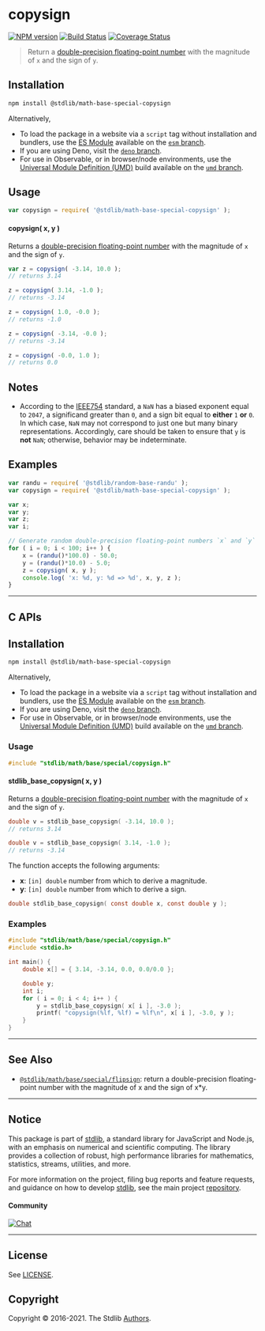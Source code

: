 <!--

@license Apache-2.0

Copyright (c) 2018 The Stdlib Authors.

Licensed under the Apache License, Version 2.0 (the "License");
you may not use this file except in compliance with the License.
You may obtain a copy of the License at

   http://www.apache.org/licenses/LICENSE-2.0

Unless required by applicable law or agreed to in writing, software
distributed under the License is distributed on an "AS IS" BASIS,
WITHOUT WARRANTIES OR CONDITIONS OF ANY KIND, either express or implied.
See the License for the specific language governing permissions and
limitations under the License.

-->

# copysign

[![NPM version][npm-image]][npm-url] [![Build Status][test-image]][test-url] [![Coverage Status][coverage-image]][coverage-url] <!-- [![dependencies][dependencies-image]][dependencies-url] -->

> Return a [double-precision floating-point number][ieee754] with the magnitude of `x` and the sign of `y`.

<section class="installation">

## Installation

```bash
npm install @stdlib/math-base-special-copysign
```

Alternatively,

-   To load the package in a website via a `script` tag without installation and bundlers, use the [ES Module][es-module] available on the [`esm` branch][esm-url].
-   If you are using Deno, visit the [`deno` branch][deno-url].
-   For use in Observable, or in browser/node environments, use the [Universal Module Definition (UMD)][umd] build available on the [`umd` branch][umd-url].

</section>

<section class="usage">

## Usage

```javascript
var copysign = require( '@stdlib/math-base-special-copysign' );
```

#### copysign( x, y )

Returns a [double-precision floating-point number][ieee754] with the magnitude of `x` and the sign of `y`.

```javascript
var z = copysign( -3.14, 10.0 );
// returns 3.14

z = copysign( 3.14, -1.0 );
// returns -3.14

z = copysign( 1.0, -0.0 );
// returns -1.0

z = copysign( -3.14, -0.0 );
// returns -3.14

z = copysign( -0.0, 1.0 );
// returns 0.0
```

</section>

<!-- /.usage -->

<section class="notes">

## Notes

-   According to the [IEEE754][ieee754] standard, a `NaN` has a biased exponent equal to `2047`, a significand greater than `0`, and a sign bit equal to **either** `1` **or** `0`. In which case, `NaN` may not correspond to just one but many binary representations. Accordingly, care should be taken to ensure that `y` is **not** `NaN`; otherwise, behavior may be indeterminate.

</section>

<!-- /.notes -->

<section class="examples">

## Examples

<!-- eslint no-undef: "error" -->

```javascript
var randu = require( '@stdlib/random-base-randu' );
var copysign = require( '@stdlib/math-base-special-copysign' );

var x;
var y;
var z;
var i;

// Generate random double-precision floating-point numbers `x` and `y` and copy the sign of `y` to `x`...
for ( i = 0; i < 100; i++ ) {
    x = (randu()*100.0) - 50.0;
    y = (randu()*10.0) - 5.0;
    z = copysign( x, y );
    console.log( 'x: %d, y: %d => %d', x, y, z );
}
```

</section>

<!-- /.examples -->

<!-- C interface documentation. -->

* * *

<section class="c">

## C APIs

<!-- Section to include introductory text. Make sure to keep an empty line after the intro `section` element and another before the `/section` close. -->

<section class="intro">

</section>

<!-- /.intro -->

<!-- C usage documentation. -->

<section class="installation">

## Installation

```bash
npm install @stdlib/math-base-special-copysign
```

Alternatively,

-   To load the package in a website via a `script` tag without installation and bundlers, use the [ES Module][es-module] available on the [`esm` branch][esm-url].
-   If you are using Deno, visit the [`deno` branch][deno-url].
-   For use in Observable, or in browser/node environments, use the [Universal Module Definition (UMD)][umd] build available on the [`umd` branch][umd-url].

</section>

<section class="usage">

### Usage

```c
#include "stdlib/math/base/special/copysign.h"
```

#### stdlib_base_copysign( x, y )

Returns a [double-precision floating-point number][ieee754] with the magnitude of `x` and the sign of `y`.

```c
double v = stdlib_base_copysign( -3.14, 10.0 );
// returns 3.14

double v = stdlib_base_copysign( 3.14, -1.0 );
// returns -3.14
```

The function accepts the following arguments:

-   **x**: `[in] double` number from which to derive a magnitude.
-   **y**: `[in] double` number from which to derive a sign.

```c
double stdlib_base_copysign( const double x, const double y );
```

</section>

<!-- /.usage -->

<!-- C API usage notes. Make sure to keep an empty line after the `section` element and another before the `/section` close. -->

<section class="notes">

</section>

<!-- /.notes -->

<!-- C API usage examples. -->

<section class="examples">

### Examples

```c
#include "stdlib/math/base/special/copysign.h"
#include <stdio.h>

int main() {
    double x[] = { 3.14, -3.14, 0.0, 0.0/0.0 };

    double y;
    int i;
    for ( i = 0; i < 4; i++ ) {
        y = stdlib_base_copysign( x[ i ], -3.0 );
        printf( "copysign(%lf, %lf) = %lf\n", x[ i ], -3.0, y );
    }
}
```

</section>

<!-- /.examples -->

</section>

<!-- /.c -->

<!-- Section for related `stdlib` packages. Do not manually edit this section, as it is automatically populated. -->

<section class="related">

* * *

## See Also

-   <span class="package-name">[`@stdlib/math/base/special/flipsign`][@stdlib/math/base/special/flipsign]</span><span class="delimiter">: </span><span class="description">return a double-precision floating-point number with the magnitude of x and the sign of x*y.</span>

</section>

<!-- /.related -->

<!-- Section for all links. Make sure to keep an empty line after the `section` element and another before the `/section` close. -->


<section class="main-repo" >

* * *

## Notice

This package is part of [stdlib][stdlib], a standard library for JavaScript and Node.js, with an emphasis on numerical and scientific computing. The library provides a collection of robust, high performance libraries for mathematics, statistics, streams, utilities, and more.

For more information on the project, filing bug reports and feature requests, and guidance on how to develop [stdlib][stdlib], see the main project [repository][stdlib].

#### Community

[![Chat][chat-image]][chat-url]

---

## License

See [LICENSE][stdlib-license].


## Copyright

Copyright &copy; 2016-2021. The Stdlib [Authors][stdlib-authors].

</section>

<!-- /.stdlib -->

<!-- Section for all links. Make sure to keep an empty line after the `section` element and another before the `/section` close. -->

<section class="links">

[npm-image]: http://img.shields.io/npm/v/@stdlib/math-base-special-copysign.svg
[npm-url]: https://npmjs.org/package/@stdlib/math-base-special-copysign

[test-image]: https://github.com/stdlib-js/math-base-special-copysign/actions/workflows/test.yml/badge.svg
[test-url]: https://github.com/stdlib-js/math-base-special-copysign/actions/workflows/test.yml

[coverage-image]: https://img.shields.io/codecov/c/github/stdlib-js/math-base-special-copysign/main.svg
[coverage-url]: https://codecov.io/github/stdlib-js/math-base-special-copysign?branch=main

<!--

[dependencies-image]: https://img.shields.io/david/stdlib-js/math-base-special-copysign.svg
[dependencies-url]: https://david-dm.org/stdlib-js/math-base-special-copysign/main

-->

[umd]: https://github.com/umdjs/umd
[es-module]: https://developer.mozilla.org/en-US/docs/Web/JavaScript/Guide/Modules

[deno-url]: https://github.com/stdlib-js/math-base-special-copysign/tree/deno
[umd-url]: https://github.com/stdlib-js/math-base-special-copysign/tree/umd
[esm-url]: https://github.com/stdlib-js/math-base-special-copysign/tree/esm

[chat-image]: https://img.shields.io/gitter/room/stdlib-js/stdlib.svg
[chat-url]: https://gitter.im/stdlib-js/stdlib/

[stdlib]: https://github.com/stdlib-js/stdlib

[stdlib-authors]: https://github.com/stdlib-js/stdlib/graphs/contributors

[stdlib-license]: https://raw.githubusercontent.com/stdlib-js/math-base-special-copysign/main/LICENSE

[ieee754]: https://en.wikipedia.org/wiki/IEEE_754-1985

<!-- <related-links> -->

[@stdlib/math/base/special/flipsign]: https://github.com/stdlib-js/math-base-special-flipsign

<!-- </related-links> -->

</section>

<!-- /.links -->

